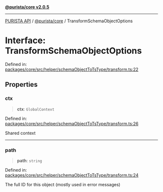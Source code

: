 [**@purista/core v2.0.5**](../README.md)

***

[PURISTA API](../../../packages.md) / [@purista/core](../README.md) / TransformSchemaObjectOptions

# Interface: TransformSchemaObjectOptions

Defined in: [packages/core/src/helper/schemaObjectToTsType/transform.ts:22](https://github.com/puristajs/purista/blob/master/packages/core/src/helper/schemaObjectToTsType/transform.ts#L22)

## Properties

### ctx

> **ctx**: `GlobalContext`

Defined in: [packages/core/src/helper/schemaObjectToTsType/transform.ts:26](https://github.com/puristajs/purista/blob/master/packages/core/src/helper/schemaObjectToTsType/transform.ts#L26)

Shared context

***

### path

> **path**: `string`

Defined in: [packages/core/src/helper/schemaObjectToTsType/transform.ts:24](https://github.com/puristajs/purista/blob/master/packages/core/src/helper/schemaObjectToTsType/transform.ts#L24)

The full ID for this object (mostly used in error messages)
